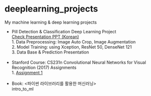 # deeplearning_projects
My machine learning &amp; deep learning projects

<ul>
  <li>
  Pill Detection & Classification Deep Learning Project<br>
  <a href='https://github.com/philgineer/deeplearning_projects/blob/master/pill_detection%26classification/Presentation_%EB%B0%9C%ED%91%9C%EC%9A%A9.pdf'>Check Presentation PPT (Korean)</a><br>
  1. Data Preprocessing: Image Auto Crop, Image Augmentation<br>
  2. Model Training: using Xception, ResNet 50, DenseNet 121<br>
  3. Data Base & Prediction Presentation<br>
  </li><br>

  <li>
  Stanford Course: CS231n Convolutional Neural Networks for Visual Recognition (2017) Assignments<br>
  1. <a href='https://github.com/philgineer/deeplearning_projects/tree/master/stanford_cs231n/assignment1'>Assignment 1</a>
  </li><br>
  
  <li>
  Book: <파이썬 라이브러리를 활용한 머신러닝><br>
  intro_to_ml
  
  
  
</ul>
  

